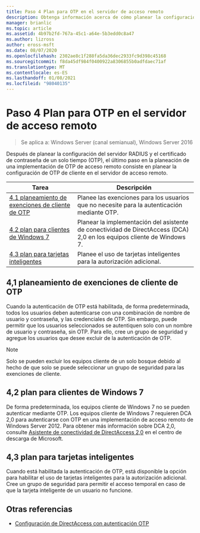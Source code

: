 ```yaml
---
title: Paso 4 Plan para OTP en el servidor de acceso remoto
description: Obtenga información acerca de cómo planear la configuración de OTP de cliente en el servidor de acceso remoto.
manager: brianlic
ms.topic: article
ms.assetid: 4b97b2fd-767a-45c1-a64e-5b3edd0c8a47
ms.author: lizross
author: eross-msft
ms.date: 08/07/2020
ms.openlocfilehash: 2302ae8c1f288fa5da36dec2933fc9d398c45168
ms.sourcegitcommit: f8da45df984f0400922a8306855b0adfdaec71af
ms.translationtype: MT
ms.contentlocale: es-ES
ms.lasthandoff: 01/08/2021
ms.locfileid: "98040135"
---
```

# <a name="step-4-plan-for-otp-on-the-remote-access-server"></a>Paso 4 Plan para OTP en el servidor de acceso remoto

>Se aplica a: Windows Server (canal semianual), Windows Server 2016

Después de planear la configuración del servidor RADIUS y el certificado de contraseña de un solo tiempo (OTP), el último paso en la planeación de una implementación de OTP de acceso remoto consiste en planear la configuración de OTP de cliente en el servidor de acceso remoto.

|Tarea|Descripción|
|----|--------|
|[4,1 planeamiento de exenciones de cliente de OTP](#bkmk_4_1_Exemptions)|Planee las exenciones para los usuarios que no necesite para la autenticación mediante OTP.|
|[4,2 plan para clientes de Windows 7](#bkmk_4_2_Win7)|Planear la implementación del asistente de conectividad de DirectAccess (DCA) 2,0 en los equipos cliente de Windows 7.|
|[4,3 plan para tarjetas inteligentes](#BKMK_smartcard)|Planee el uso de tarjetas inteligentes para la autorización adicional.|

## <a name="41-plan-for-otp-client-exemptions"></a><a name="bkmk_4_1_Exemptions"></a>4,1 planeamiento de exenciones de cliente de OTP
Cuando la autenticación de OTP está habilitada, de forma predeterminada, todos los usuarios deben autenticarse con una combinación de nombre de usuario y contraseña, y las credenciales de OTP. Sin embargo, puede permitir que los usuarios seleccionados se autentiquen solo con un nombre de usuario y contraseña, sin OTP. Para ello, cree un grupo de seguridad y agregue los usuarios que desee excluir de la autenticación de OTP.

> [!NOTE]
> Solo se pueden excluir los equipos cliente de un solo bosque debido al hecho de que solo se puede seleccionar un grupo de seguridad para las exenciones de cliente.

## <a name="42-plan-for-windows-7-clients"></a><a name="bkmk_4_2_Win7"></a>4,2 plan para clientes de Windows 7
De forma predeterminada, los equipos cliente de Windows 7 no se pueden autenticar mediante OTP.  Los equipos cliente de Windows 7 requieren DCA 2,0 para autenticarse con OTP en una implementación de acceso remoto de Windows Server 2012. Para obtener más información sobre DCA 2,0, consulte [Asistente de conectividad de DirectAccess 2,0](https://go.microsoft.com/fwlink/?LinkId=253699) en el centro de descarga de Microsoft.

## <a name="43-plan-for-smart-cards"></a><a name="BKMK_smartcard"></a>4,3 plan para tarjetas inteligentes
Cuando está habilitada la autenticación de OTP, está disponible la opción para habilitar el uso de tarjetas inteligentes para la autorización adicional. Cree un grupo de seguridad para permitir el acceso temporal en caso de que la tarjeta inteligente de un usuario no funcione.

## <a name="see-also"></a><a name="BKMK_Links"></a>Otras referencias

-   [Configuración de DirectAccess con autenticación OTP](../deploy-ra-otp.md)

